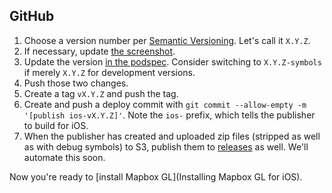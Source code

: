 ## GitHub

1. Choose a version number per [Semantic Versioning](http://semver.org/). Let's call it `X.Y.Z`.
1. If necessary, update [the screenshot](https://github.com/mapbox/mapbox-gl-native/blob/master/ios/screenshot.png).
1. Update the version [in the podspec](https://github.com/mapbox/mapbox-gl-native/blob/master/ios/MapboxGL.podspec#L4). Consider switching to `X.Y.Z-symbols` if merely `X.Y.Z` for development versions. 
1. Push those two changes.
1. Create a tag `vX.Y.Z` and push the tag. 
1. Create and push a deploy commit with `git commit --allow-empty -m '[publish ios-vX.Y.Z]'`. Note the `ios-` prefix, which tells the publisher to build for iOS.  
1. When the publisher has created and uploaded zip files (stripped as well as with debug symbols) to S3, publish them to [releases](https://github.com/mapbox/mapbox-gl-native/releases/new) as well. We'll automate this soon. 

Now you're ready to [install Mapbox GL](Installing Mapbox GL for iOS).